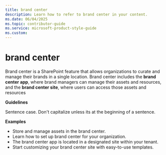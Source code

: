```yaml
---
title: brand center
description: Learn how to refer to brand center in your content.
ms.date: 06/04/2025
ms.topic: contributor-guide
ms.service: microsoft-product-style-guide
ms.custom:
---
```



# brand center

Brand center is a SharePoint feature that allows organizations to curate and manage their brands in a single location. Brand center includes the **brand center app**, where brand managers can manage their assets and resources, and the **brand center site**, where users can access those assets and resources

**Guidelines**

Sentence case. Don't capitalize unless its at the beginning of a sentence.

**Examples**

- Store and manage assets in the brand center.
- Learn how to set up brand center for your organization.
- The brand center app is located in a designated site within your tenant.
- Start customizing your brand center site with easy-to-use templates.

